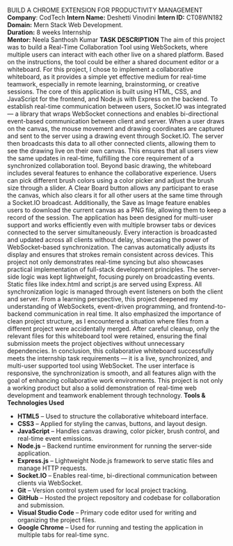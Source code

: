BUILD A CHROME EXTENSION FOR PRODUCTIVITY MANAGEMENT
**Company**: CodTech
**Intern Name:** Deshetti Vinodini
**Intern ID:** CT08WN182
**Domain:** Mern Stack Web Development.  
**Duration:** 8 weeks Internship  
**Mentor:**  Neela Santhosh Kumar 
**TASK DESCRIPTION**
The aim of this project was to build a Real-Time Collaboration Tool using WebSockets, where multiple users can interact with each other live on a shared platform. Based on the instructions, the tool could be either a shared document editor or a whiteboard. For this project, I chose to implement a collaborative whiteboard, as it provides a simple yet effective medium for real-time teamwork, especially in remote learning, brainstorming, or creative sessions.
The core of this application is built using HTML, CSS, and JavaScript for the frontend, and Node.js with Express on the backend. To establish real-time communication between users, Socket.IO was integrated — a library that wraps WebSocket connections and enables bi-directional event-based communication between client and server.
When a user draws on the canvas, the mouse movement and drawing coordinates are captured and sent to the server using a drawing event through Socket.IO. The server then broadcasts this data to all other connected clients, allowing them to see the drawing live on their own canvas. This ensures that all users view the same updates in real-time, fulfilling the core requirement of a synchronized collaboration tool.
Beyond basic drawing, the whiteboard includes several features to enhance the collaborative experience. Users can pick different brush colors using a color picker and adjust the brush size through a slider. A Clear Board button allows any participant to erase the canvas, which also clears it for all other users at the same time through a Socket.IO broadcast. Additionally, the Save as Image feature enables users to download the current canvas as a PNG file, allowing them to keep a record of the session.
The application has been designed for multi-user support and works efficiently even with multiple browser tabs or devices connected to the server simultaneously. Every interaction is broadcasted and updated across all clients without delay, showcasing the power of WebSocket-based synchronization. The canvas automatically adjusts its display and ensures that strokes remain consistent across devices.
This project not only demonstrates real-time syncing but also showcases practical implementation of full-stack development principles. The server-side logic was kept lightweight, focusing purely on broadcasting events. Static files like index.html and script.js are served using Express. All synchronization logic is managed through event listeners on both the client and server.
From a learning perspective, this project deepened my understanding of WebSockets, event-driven programming, and frontend-to-backend communication in real time. It also emphasized the importance of clean project structure, as I encountered a situation where files from a different project were accidentally merged. After careful cleanup, only the relevant files for this whiteboard tool were retained, ensuring the final submission meets the project objectives without unnecessary dependencies.
In conclusion, this collaborative whiteboard successfully meets the internship task requirements — it is a live, synchronized, and multi-user supported tool using WebSocket. The user interface is responsive, the synchronization is smooth, and all features align with the goal of enhancing collaborative work environments. This project is not only a working product but also a solid demonstration of real-time web development and teamwork enablement through technology.
**Tools & Technologies Used**
- **HTML5** – Used to structure the collaborative whiteboard interface.
- **CSS3** – Applied for styling the canvas, buttons, and layout design.
- **JavaScript** – Handles canvas drawing, color picker, brush control, and real-time event emissions.
- **Node.js** – Backend runtime environment for running the server-side application.
- **Express.js** – Lightweight Node.js framework to serve static files and manage HTTP requests.
- **Socket.IO** – Enables real-time, bi-directional communication between clients via WebSocket.
- **Git** – Version control system used for local project tracking.
- **GitHub** – Hosted the project repository and codebase for collaboration and submission.
- **Visual Studio Code** – Primary code editor used for writing and organizing the project files.
- **Google Chrome** – Used for running and testing the application in multiple tabs for real-time sync.
